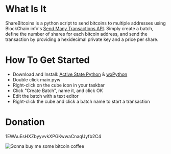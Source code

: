 What Is It
==========

ShareBitcoins is a python script to send bitcoins to multiple addresses using BlockChain.info's [Send Many Transactions API](http://blockchain.info/api/api_send). Simply create a batch, define the number of shares for each bitcoin address, and send the transaction by providing a hexidecimal private key and a price per share.


How To Get Started
==================

-	Download and Install: [Active State Python](http://www.activestate.com/activepython/downloads) & [wxPython](http://www.wxpython.org/download.php#stable)
-	Double click main.pyw
-	Right-click on the cube icon in your taskbar
-	Click "Create Batch", name it, and click OK
-	Edit the batch with a text editor
-	Right-click the cube and click a batch name to start a transaction


Donation
========
1EWAuEsHXZbyyvvkXPGKwwaCnaqUyfb2C4

![Gonna buy me some bitcoin coffee](http://i.imgur.com/fkQlt.png)